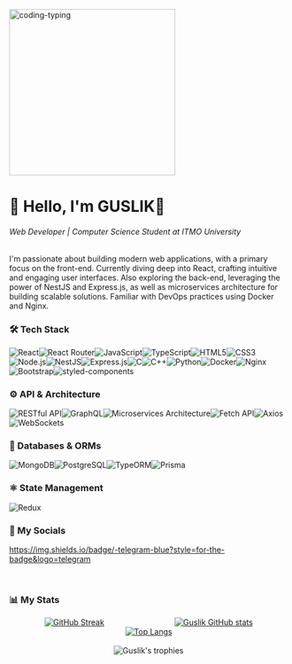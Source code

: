 <div align="left">
  <img src="https://media.tenor.com/C9qukZqPPS4AAAAC/coding-typing.gif" alt="coding-typing" width="300">
<h1>👋 Hello, I'm <span style="text-transform: uppercase;">Guslik</span>👻</h1>
  
  ###### Web Developer | Computer Science Student at ITMO University

  <p>
    I'm passionate about building modern web applications, with a primary focus on the front-end.
    Currently diving deep into React, crafting intuitive and engaging user interfaces. Also exploring the back-end,
    leveraging the power of NestJS and Express.js, as well as microservices architecture for building scalable solutions. Familiar with DevOps practices using Docker and Nginx.
  </p>

  <h3>🛠️ Tech Stack</h3>

  <div style="display: flex; flex-wrap: wrap;">
    <img src="https://img.shields.io/badge/React-20232A?style=for-the-badge&logo=react&logoColor=61DAFB" alt="React"/>
    <img src="https://img.shields.io/badge/React_Router-CA4245?style=for-the-badge&logo=react%20router&logoColor=white" alt="React Router"/>
    <img src="https://img.shields.io/badge/JavaScript-F7DF1E?style=for-the-badge&logo=javascript&logoColor=000000" alt="JavaScript"/>
    <img src="https://img.shields.io/badge/TypeScript-3178C6?style=for-the-badge&logo=typescript&logoColor=white" alt="TypeScript"/>
    <img src="https://img.shields.io/badge/HTML5-E34F26?style=for-the-badge&logo=html5&logoColor=white" alt="HTML5"/>
    <img src="https://img.shields.io/badge/CSS3-1572B6?style=for-the-badge&logo=css3&logoColor=white" alt="CSS3"/>
    <img src="https://img.shields.io/badge/Node.js-339933?style=for-the-badge&logo=nodedotjs&logoColor=white" alt="Node.js"/>
    <img src="https://img.shields.io/badge/NestJS-E0234E?style=for-the-badge&logo=nestjs&logoColor=white" alt="NestJS"/>
    <img src="https://img.shields.io/badge/Express.js-000000?style=for-the-badge&logo=express&logoColor=white" alt="Express.js"/>
    <img src="https://img.shields.io/badge/C-%2300599C.svg?&style=for-the-badge&logo=c&logoColor=white" alt="C"/>
    <img src="https://img.shields.io/badge/C++-%2300599C.svg?&style=for-the-badge&logo=c%2B%2B&ogoColor=white" alt="C++"/>
    <img src="https://img.shields.io/badge/Python-3776AB?style=for-the-badge&logo=python&logoColor=white" alt="Python"/>
    <img src="https://img.shields.io/badge/Docker-2496ED?style=for-the-badge&logo=docker&logoColor=white" alt="Docker"/>
    <img src="https://img.shields.io/badge/Nginx-009639?style=for-the-badge&logo=nginx&logoColor=white" alt="Nginx"/>
    <img src="https://img.shields.io/badge/Bootstrap-7952B3?style=for-the-badge&logo=bootstrap&logoColor=white" alt="Bootstrap"/>
    <img src="https://img.shields.io/badge/styled--components-DB7093?style=for-the-badge&logo=styled-components&logoColor=white" alt="styled-components"/>
  </div>

 <h3> ⚙️ API & Architecture</h3>
  <div style="display: flex; flex-wrap: wrap;">
    <img src="https://img.shields.io/badge/RESTful-orange?style=for-the-badge&logo=data:image/png;base64,iVBORw0KGgoAAAANSUhEUgAAAB4AAAAeCAYAAADp/W5tAAAACXBIWXMAAAsTAAALEwEAmpwYAAAAAXNSRgIB2Ue3OQAAAAlwSFlzAAALEwAACxMBA4Kz3AAAAH5JREFUSA1jYKAjYF5wcHCQ1BqJmQECAwggIWCkZCSYGAoI0F+s+gYGBiEwMjAAAV8M+wQ19d0vAAAAAElFTkSuQmCC" alt="RESTful API" />
    <img src="https://img.shields.io/badge/GraphQL-E10098?style=for-the-badge&logo=graphql&logoColor=white" alt="GraphQL"/>
    <img src="https://img.shields.io/badge/Microservices-000000?style=for-the-badge&logo=microservices&logoColor=white" alt="Microservices Architecture"/>
    <img src="https://img.shields.io/badge/Fetch_API-black?style=for-the-badge&logo=data:image/png;base64,iVBORw0KGgoAAAANSUhEUgAAAB4AAAAeCAYAAADp/W5tAAAACXBIWXMAAAsTAAALEwEAmpwYAAAAAXNSRgIB2Ue3OQAAAAlwSFlzAAALEwAACxMBA4Kz3AAAAFdJREFUSA1jYKAsYF5wcHCQ1BqJmQECAsIg5WSA+CgqBvEAwEGBwYCBgYg8k2gXDAwM5Mh0E/6Hn6Z/92sAAAAASUVORK5CYII=" alt="Fetch API"/>
    <img src="https://img.shields.io/badge/Axios-671ddf?style=for-the-badge&logo=axios&logoColor=white" alt="Axios"/>
    <img src="https://img.shields.io/badge/WebSockets-000000?style=for-the-badge&logo=WebSockets&logoColor=white" alt="WebSockets"/>
  </div>

  <h3> 💾 Databases & ORMs</h3>
  <div style="display: flex; flex-wrap: wrap;">
    <img src="https://img.shields.io/badge/MongoDB-47A248?style=for-the-badge&logo=mongodb&logoColor=white" alt="MongoDB"/>
    <img src="https://img.shields.io/badge/PostgreSQL-336791?style=for-the-badge&logo=postgresql&logoColor=white" alt="PostgreSQL"/>
    <img src="https://img.shields.io/badge/TypeORM-FF0000?style=for-the-badge&logo=typeorm&logoColor=white" alt="TypeORM"/>
    <img src="https://img.shields.io/badge/Prisma-3979DB?style=for-the-badge&logo=prisma&logoColor=white" alt="Prisma"/>
  </div>

  <h3> ⚛️ State Management</h3>
  <img src="https://img.shields.io/badge/Redux-764ABC?style=for-the-badge&logo=redux&logoColor=white" alt="Redux"/>

  <h3> 🔗 My Socials</h3>

  [
  https://img.shields.io/badge/-telegram-blue?style=for-the-badge&logo=telegram
  ](https://t.me/guslik5)

  <br>

   <h3> 📊 My Stats</h3>
  <div style="display: flex; justify-content: space-around; margin-top: 10px;">
    <a href="https://git.io/streak-stats">
      <img src="http://github-readme-streak-stats.herokuapp.com?user=Guslik5&theme=highcontrast&fire=red&ring=purple&stroke=purple&border=purple&sideNums=yellow&currStreakNum=yellow" alt="GitHub Streak" />
    </a>
    <a href="https://github.com/anuraghazra/github-readme-stats">
      <img src="https://github-readme-stats.vercel.app/api?username=Guslik5&theme=highcontrast" alt="Guslik GitHub stats" />
    </a>
  </div>

  <div align="center">
  <a href="https://github.com/anuraghazra/github-readme-stats">
    <img src="https://github-readme-stats.vercel.app/api/top-langs/?username=Guslik5&hide_progress=true&theme=highcontrast" alt="Top Langs" />
  </a>
  </div>
  <br>
  <div align="center">
  <img src="https://github-profile-trophy.vercel.app/?username=Guslik5&theme=highcontrast&no-bg=true&column=3" alt="Guslik's trophies" />
  </div>
</div>
